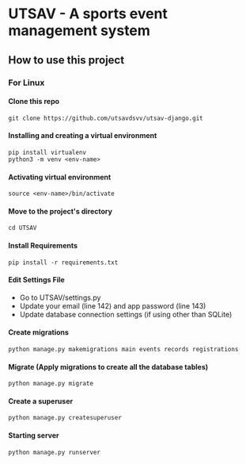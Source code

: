 # UTSAV - A sports event management system
## How to use this project
### For Linux
#### Clone this repo
``` 
git clone https://github.com/utsavdsvv/utsav-django.git
```
#### Installing and creating a virtual environment
```
pip install virtualenv
python3 -m venv <env-name>
```
#### Activating virtual environment
```
source <env-name>/bin/activate
```
#### Move to the project's directory
``` 
cd UTSAV
```
#### Install Requirements
```
pip install -r requirements.txt
```
#### Edit Settings File
- Go to UTSAV/settings.py
- Update your email (line 142) and app password (line 143)
- Update database connection settings (if using other than SQLite)

#### Create migrations
```
python manage.py makemigrations main events records registrations
```
#### Migrate (Apply migrations to create all the database tables)
```
python manage.py migrate
```
#### Create a superuser
```
python manage.py createsuperuser
```
#### Starting server
```
python manage.py runserver
```
